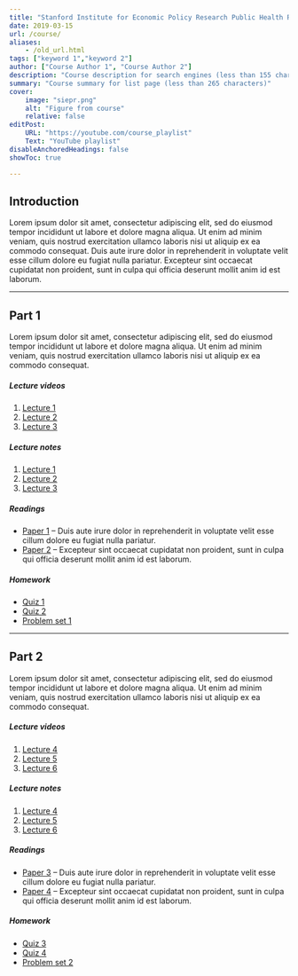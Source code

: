 ```yaml
---
title: "Stanford Institute for Economic Policy Research Public Health Research" 
date: 2019-03-15
url: /course/
aliases:
    - /old_url.html
tags: ["keyword 1","keyword 2"]
author: ["Course Author 1", "Course Author 2"]
description: "Course description for search engines (less than 155 characters)" 
summary: "Course summary for list page (less than 265 characters)"
cover: 
    image: "siepr.png"
    alt: "Figure from course"
    relative: false
editPost:
    URL: "https://youtube.com/course_playlist"
    Text: "YouTube playlist"
disableAnchoredHeadings: false
showToc: true

---
```


## Introduction

Lorem ipsum dolor sit amet, consectetur adipiscing elit, sed do eiusmod tempor incididunt ut labore et dolore magna aliqua. Ut enim ad minim veniam, quis nostrud exercitation ullamco laboris nisi ut aliquip ex ea commodo consequat. Duis aute irure dolor in reprehenderit in voluptate velit esse cillum dolore eu fugiat nulla pariatur. Excepteur sint occaecat cupidatat non proident, sunt in culpa qui officia deserunt mollit anim id est laborum.

---

## Part 1

Lorem ipsum dolor sit amet, consectetur adipiscing elit, sed do eiusmod tempor incididunt ut labore et dolore magna aliqua. Ut enim ad minim veniam, quis nostrud exercitation ullamco laboris nisi ut aliquip ex ea commodo consequat. 

##### Lecture videos

1. [Lecture 1](https://youtu.be/lecture_1)
2. [Lecture 2](https://youtu.be/lecture_2)
3. [Lecture 3](https://youtu.be/lecture_3)

##### Lecture notes

1. [Lecture 1](/lecture_1.pdf)
2. [Lecture 2](/lecture_2.pdf)
3. [Lecture 3](/lecture_3.pdf)

##### Readings

- [Paper 1](https://doi.org/paper_1) – Duis aute irure dolor in reprehenderit in voluptate velit esse cillum dolore eu fugiat nulla pariatur.
- [Paper 2](https://doi.org/paper_2) – Excepteur sint occaecat cupidatat non proident, sunt in culpa qui officia deserunt mollit anim id est laborum.

##### Homework

- [Quiz 1](/quiz_1.pdf)
- [Quiz 2](/quiz_2.pdf)
- [Problem set 1](/ps_1.pdf)

---

## Part 2

Lorem ipsum dolor sit amet, consectetur adipiscing elit, sed do eiusmod tempor incididunt ut labore et dolore magna aliqua. Ut enim ad minim veniam, quis nostrud exercitation ullamco laboris nisi ut aliquip ex ea commodo consequat. 

##### Lecture videos

1. [Lecture 4](https://youtu.be/lecture_4)
2. [Lecture 5](https://youtu.be/lecture_5)
3. [Lecture 6](https://youtu.be/lecture_6)

##### Lecture notes

1. [Lecture 4](/lecture_4.pdf)
2. [Lecture 5](/lecture_5.pdf)
3. [Lecture 6](/lecture_6.pdf)

##### Readings

- [Paper 3](https://doi.org/paper_3) – Duis aute irure dolor in reprehenderit in voluptate velit esse cillum dolore eu fugiat nulla pariatur.
- [Paper 4](https://doi.org/paper_4) – Excepteur sint occaecat cupidatat non proident, sunt in culpa qui officia deserunt mollit anim id est laborum.

##### Homework

- [Quiz 3](/quiz_3.pdf)
- [Quiz 4](/quiz_4.pdf)
- [Problem set 2](/ps_2.pdf)
